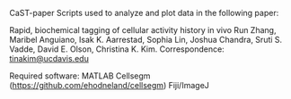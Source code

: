 CaST-paper
Scripts used to analyze and plot data in the following paper:

Rapid, biochemical tagging of cellular activity history in vivo
Run Zhang, Maribel Anguiano, Isak K. Aarrestad, Sophia Lin, Joshua Chandra, Sruti S. Vadde, David E. Olson, Christina K. Kim.
Correspondence: tinakim@ucdavis.edu

Required software:
MATLAB
Cellsegm (https://github.com/ehodneland/cellsegm)
Fiji/ImageJ
